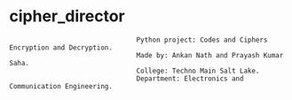 # cipher_director
                                    Python project: Codes and Ciphers Encryption and Decryption.
                                    Made by: Ankan Nath and Prayash Kumar Saha.
                                    College: Techno Main Salt Lake.
                                    Department: Electronics and Communication Engineering.

